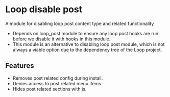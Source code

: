 # Loop disable post
A module for disabling loop post content type and related functionality

* Depends on loop_post module to ensure any loop post hooks are run before we
 disable it with hooks in this module.
* This module is an alternative to disabling loop post module,
which is not always a viable option due to the dependency tree of the Loop project.

## Features
* Removes post related config during install.
* Denies access to post related menu items
* Hides post related sections with js.